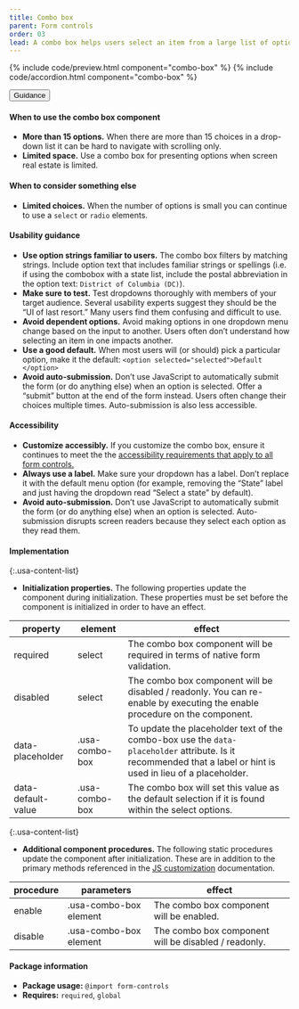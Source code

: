 ```yaml
---
title: Combo box
parent: Form controls
order: 03
lead: A combo box helps users select an item from a large list of options.
---
```


{% include code/preview.html component="combo-box" %}
{% include code/accordion.html component="combo-box" %}

<div class="usa-accordion usa-accordion--bordered site-accordion-docs">
  <button class="usa-button-unstyled usa-accordion__button"
      aria-expanded="true" aria-controls="combo-box-docs">
    Guidance
  </button>
  <div id="combo-box-docs" aria-hidden="false" class="usa-accordion__content site-component-usage">
    <h4>When to use the combo box component</h4>
    <ul class="usa-content-list">
      <li><strong>More than 15 options.</strong> When there are more than 15 choices in a drop-down list it can be hard to navigate with scrolling only.</li>
      <li><strong>Limited space.</strong> Use a combo box for presenting options when screen real estate is limited.</li>
    </ul>
    <h4>When to consider something else</h4>
    <ul class="usa-content-list">
      <li><strong>Limited choices.</strong> When the number of options is small you can continue to use a <code>select</code> or <code>radio</code> elements.</li>
    </ul>
    <h4>Usability guidance</h4>
    <ul class="usa-content-list">
      <li><strong>Use option strings familiar to users.</strong> The combo box filters by matching strings. Include option text that includes familiar strings or spellings (i.e. if using the combobox with a state list, include the postal abbreviation in the option text: <code>District of Columbia (DC)</code>).</li>
      <li><strong>Make sure to test.</strong> Test dropdowns thoroughly with members of your target audience. Several usability experts suggest they should be the “UI of last resort.” Many users find them confusing and difficult to use.</li>
      <li><strong>Avoid dependent options.</strong> Avoid making options in one dropdown menu change based on the input to another. Users often don’t understand how selecting an item in one impacts another.</li>
      <li><strong>Use a good default.</strong> When most users will (or should) pick a particular option, make it the default: <code>&lt;option selected=<wbr>"selected"&gt;Default<wbr>&lt;/option&gt;</code></li>
      <li><strong>Avoid auto-submission.</strong> Don’t use JavaScript to automatically submit the form (or do anything else) when an option is selected. Offer a “submit” button at the end of the form instead. Users often change their choices multiple times. Auto-submission is also less accessible.</li>
    </ul>
    <h4 class="usa-heading">Accessibility</h4>
    <ul class="usa-content-list">
      <li><strong>Customize accessibly.</strong> If you customize the combo box, ensure it continues to meet the the <a href="{{ site.baseurl }}/form-controls/"> accessibility requirements that apply to all form controls.</a></li>
      <li><strong>Always use a label.</strong> Make sure your dropdown has a label. Don’t replace it with the default menu option (for example, removing the “State” label and just having the dropdown read “Select a state” by default).</li>
      <li><strong>Avoid auto-submission.</strong> Don’t use JavaScript to automatically submit the form (or do anything else) when an option is selected. Auto-submission disrupts screen readers because they select each option as they read them.</li>
    </ul>
    <h4 class="usa-heading">Implementation</h4>
<div class="usa-prose site-prose" markdown="1">

{:.usa-content-list}

- **Initialization properties.** The following properties update the component during initialization. These properties must be set before the component is initialized in order to have an effect.

| property | element | effect |
| --- | --- | ---
required | select | The combo box component will be required in terms of native form validation.
disabled | select | The combo box component will be disabled / readonly. You can re-enable by executing the enable procedure on the component.
data-placeholder | .usa-combo-box | To update the placeholder text of the combo-box use the `data-placeholder` attribute. Is it recommended that a label or hint is used in lieu of a placeholder.
data-default-value | .usa-combo-box | The combo box will set this value as the default selection if it is found within the select options.

{:.usa-content-list}

- **Additional component procedures.** The following static procedures update the component after initialization. These are in addition to the primary methods referenced in the <a href="{{ site.baseurl }}/documentation/developers/#js-customization">JS customization</a> documentation.

| procedure | parameters | effect |
| --- | --- | ---
enable | .usa-combo-box element | The combo box component will be enabled.
disable | .usa-combo-box element | The combo box component will be disabled / readonly.

</div>
    <h4 class="usa-heading">Package information</h4>
    <ul class="usa-content-list">
      <li>
        <strong>Package usage:</strong> <code>@import form-controls</code>
      </li>
      <li>
        <strong>Requires:</strong> <code>required</code>, <code>global</code>
      </li>
    </ul>
  </div>
</div>
